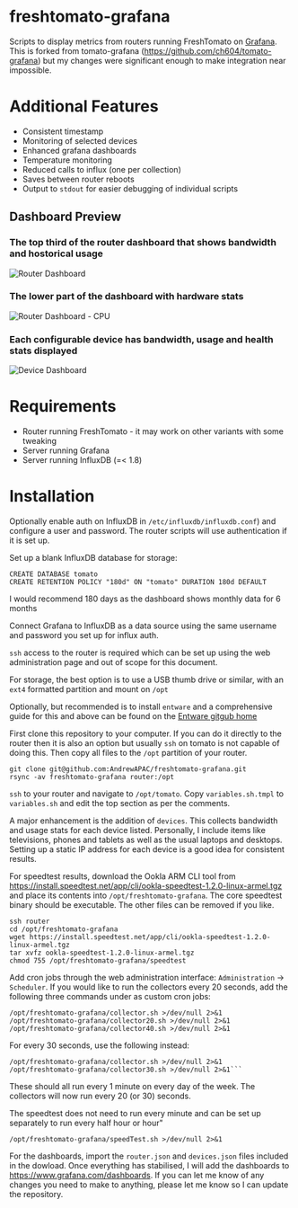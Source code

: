 # freshtomato-grafana

Scripts to display metrics from routers running FreshTomato on 
[Grafana](https://www.grafana.com). This is forked from tomato-grafana 
(https://github.com/ch604/tomato-grafana) but my changes were significant 
enough to make integration near impossible.

# Additional Features

* Consistent timestamp
* Monitoring of selected devices
* Enhanced grafana dashboards
* Temperature monitoring
* Reduced calls to influx (one per collection)
* Saves between router reboots
* Output to `stdout` for easier debugging of individual scripts

## Dashboard Preview

### The top third of the router dashboard that shows bandwidth and hostorical usage
![Router Dashboard](https://i.imgur.com/0iORuQg.png)
### The lower part of the dashboard with hardware stats
![Router Dashboard - CPU](https://i.imgur.com/YQ1fmVC.png)
### Each configurable device has bandwidth, usage and health stats displayed
![Device Dashboard](https://i.imgur.com/nooSGsC.png)

# Requirements

- Router running FreshTomato - it may work on other variants with some tweaking
- Server running Grafana
- Server running InfluxDB (=< 1.8)

# Installation

Optionally enable auth on InfluxDB in `/etc/influxdb/influxdb.conf`) and 
configure a user and password. The router scripts will use authentication
if it is set up.

Set up a blank InfluxDB database for storage:
```
CREATE DATABASE tomato
CREATE RETENTION POLICY "180d" ON "tomato" DURATION 180d DEFAULT
```
I would recommend 180 days as the dashboard shows monthly data for 
6 months

Connect Grafana to InfluxDB as a data source using the same username and 
password you set up for influx auth.  

`ssh` access to the router is required which can be set up using the
web administration page and out of scope for this document.

For storage, the best option is to use a USB thumb drive or similar, with 
an `ext4` formatted partition and mount on `/opt`

Optionally, but recommended is to install `entware` and a comprehensive
guide for this and above can be found on the [Entware gitgub home](https://github.com/Entware/Entware/wiki/Install-on-TomatoUSB-and-FreshTomato#entware-on-freshtomato-and-other-tomatousb-forks)

First clone this repository to your computer. If you can do it directly
to the router then it is also an option but usually `ssh` on tomato is
not capable of doing this.  Then copy all files to the `/opt` partition
of your router.

```
git clone git@github.com:AndrewAPAC/freshtomato-grafana.git
rsync -av freshtomato-grafana router:/opt
```
`ssh` to your router and navigate to `/opt/tomato`.  Copy 
`variables.sh.tmpl` to `variables.sh` and edit the top section as per
the comments.

A major enhancement is the addition of `devices`.  This collects 
bandwidth and usage stats for each device listed. Personally, I include
items like televisions, phones and tablets as well as the usual laptops
and desktops. Setting up a static IP address for each device is a good 
idea for consistent results.

For speedtest results, download the Ookla ARM CLI tool from 
https://install.speedtest.net/app/cli/ookla-speedtest-1.2.0-linux-armel.tgz 
and place its contents into `/opt/freshtomato-grafana`.
The core speedtest binary should be executable.  The other files can be
removed if you like.

```
ssh router
cd /opt/freshtomato-grafana
wget https://install.speedtest.net/app/cli/ookla-speedtest-1.2.0-linux-armel.tgz
tar xvfz ookla-speedtest-1.2.0-linux-armel.tgz
chmod 755 /opt/freshtomato-grafana/speedtest 
```

Add cron jobs through the web administration interface: 
`Administration` -> `Scheduler`. If you would like to run the collectors
every 20 seconds, add the following three commands under 
 as custom cron jobs:
```
/opt/freshtomato-grafana/collector.sh >/dev/null 2>&1
/opt/freshtomato-grafana/collector20.sh >/dev/null 2>&1
/opt/freshtomato-grafana/collector40.sh >/dev/null 2>&1
```
For every 30 seconds, use the following instead:
```
/opt/freshtomato-grafana/collector.sh >/dev/null 2>&1
/opt/freshtomato-grafana/collector30.sh >/dev/null 2>&1```
```

These should all run every 1 minute on every day of the week. The 
collectors will now run every 20 (or 30) seconds.

The speedtest does not need to run every minute and can be set up
separately to run every half hour or hour"

```
/opt/freshtomato-grafana/speedTest.sh >/dev/null 2>&1
```

For the dashboards, import the `router.json` and `devices.json`
files included in the dowload. Once everything has stabilised,
I will add the dashboards to https://www.grafana.com/dashboards.
If you can let me know of any changes you need to make to anything,
please let me know so I can update the repository.




